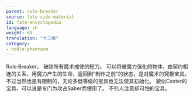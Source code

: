 ```yaml
---
parent: rule-breaker
source: fate-side-material
id: fate-encyclopedia
language: zh
weight: 69
translation: "十三维"
category:
- noble-phantasm
---
```


Rule·Breaker。
破除所有魔术戒律的短刀。
可以将被魔力强化的物体，由契约相连的关系，用魔力产生的生命，返回到“制作之前”的状态，是对魔术的究极宝具。
不过当然也是有限制的，无论多低等级的宝具也无法使其初始化。
貌似Caster的宝具，可以说是专门为攻占Saber而使用了。
不引人注意却可怕的宝具。
